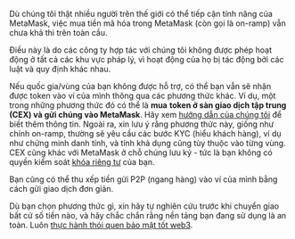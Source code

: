 Dù chúng tôi thật nhiều người trên thế giới có thể tiếp cận tính năng của MetaMask, việc mua tiền mã hóa trong MetaMask (còn gọi là on-ramp) vẫn chưa khả thi trên toàn cầu.


Điều này là do các công ty hợp tác với chúng tôi không được phép hoạt động ở tất cả các khu vực pháp lý, vì hoạt động của họ bị tác động bởi các luật và quy định khác nhau.


Nếu quốc gia/vùng của bạn không được hỗ trợ, có thể bạn vẫn sẽ nhận được token vào ví của mình thông qua các phương thức khác. Ví dụ, một trong những phương thức đó có thể là **mua** **token ở sàn giao dịch tập trung (CEX) và gửi chúng vào MetaMask**. Hãy xem [hướng dẫn của chúng tôi](https://support.metamask.io/hc/en-us/articles/360028141672) để biết thêm thông tin. Ngoài ra, xin lưu ý rằng phương thức này, giống như chính on-ramp, thường sẽ yêu cầu các bước KYC (hiểu khách hàng), ví dụ như chứng minh danh tính, và tính khả dụng cũng tùy thuộc vào từng vùng. CEX cũng khác với MetaMask ở chỗ chúng lưu ký - tức là bạn không có quyền kiểm soát [khóa riêng tư](https://support.metamask.io/hc/en-us/articles/4404722782107) của bạn.


Bạn cũng có thể thu xếp tiền gửi P2P (ngang hàng) vào ví của mình bằng cách gửi giao dịch đơn giản.


Dù bạn chọn phương thức gì, xin hãy tự nghiên cứu trước khi chuyển giao bất cứ số tiền nào, và hãy chắc chắn rằng nền tảng bạn đang sử dụng là an toàn. Luôn [thực hành thói quen bảo mật tốt web3](https://support.metamask.io/hc/en-us/articles/360060826432).

